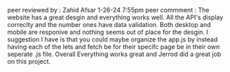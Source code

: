 peer reviewed by : Zahid Afsar 1-26-24 7:55pm
peer commment : The website has a great desgin and everything works well. All the API's display correclty and the number ones have data validation. Both desktop and mobile are responive and nothing seems out of place for the desgin. I suggestion I have is that you could maybe organize the app.js by instead having each of the lets and fetch be for their specifc page be in their own seperate .js file. Overall Everything works great and Jerrod did a great job on this project.
